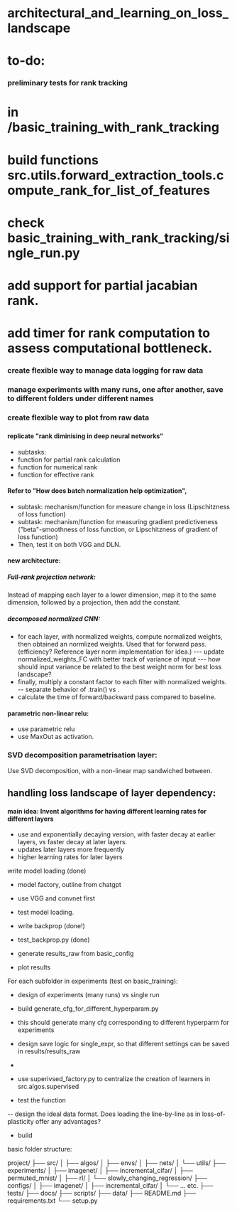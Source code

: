 # architectural_and_learning_on_loss_landscape

# to-do:
### preliminary tests for rank tracking
# in /basic_training_with_rank_tracking
# build functions src.utils.forward_extraction_tools.compute_rank_for_list_of_features
# check basic_training_with_rank_tracking/single_run.py
# add support for partial jacabian rank.
# add timer for rank computation to assess computational bottleneck.



### create flexible way to manage data logging for raw data
### manage experiments with many runs, one after another, save to different folders under different names
### create flexible way to plot from raw data
### 



#### replicate "rank diminising in deep neural networks"
- subtasks:
- function for partial rank calculation
- function for numerical rank
- function for effective rank


#### Refer to "How does batch normalization help optimization", 
- subtask: mechanism/function for measure change in loss (Lipschitzness of loss function)
- subtask: mechanism/function for measuring gradient predictiveness ("beta"-smoothness of loss function, or Lipschitzness of gradient of loss function)
- Then, test it on both VGG and DLN.

#### new architecture:
##### Full-rank projection network:
Instead of mapping each layer to a lower dimension, map it to the same dimension, followed by a projection, then add the constant.
##### decomposed normalized CNN:
- for each layer, with normalized weights, compute normalized weights, then obtained an normlized weights. Used that for forward pass. 
(efficiency? Reference layer norm implementation for idea.)
--- update normalized_weights_FC with better track of variance of input
--- how should input variance be related to the best weight norm for best loss landscape? 
- finally, multiply a constant factor to each filter with normalized weights.
-- separate behavior of .train() vs .
- calculate the time of forward/backward pass compared to baseline.
#### parametric non-linear relu:
- use parametric relu
- use MaxOut as activation.

### SVD decomposition parametrisation layer:
Use SVD decomposition, with a non-linear map sandwiched between.



## handling loss landscape of layer dependency:
#### main idea: Invent algorithms for having different learning rates for different layers 
- use and exponentially decaying version, with faster decay at earlier layers, vs faster decay at later layers.
- updates later layers more frequently
- higher learning rates for later layers





write model loading (done)
- model factory, outline from chatgpt
- use VGG and convnet first
- test model loading.

- write backprop (done!)
- test_backprop.py (done)
- generate results_raw from basic_config
- plot results


For each subfolder in experiments (test on basic_training):
- design of experiments (many runs) vs single run
- build generate_cfg_for_different_hyperparam.py
- this should generate many cfg corresponding to different hyperparm for experiments
- design save logic for single_expr, so that different settings can be saved in results/results_raw 
- 


- use superivsed_factory.py to centralize the creation of learners in src.algos.supervised
- test the function

-- design the ideal data format. Does loading the line-by-line as in loss-of-plasticity offer any advantages? 




- build 


basic folder structure:

project/
├── src/
│   ├── algos/
│   ├── envs/
│   ├── nets/
│   └── utils/
├── experiments/
│   ├── imagenet/
│   ├── incremental_cifar/
│   ├── permuted_mnist/
│   ├── rl/
│   └── slowly_changing_regression/
├── configs/
│   ├── imagenet/
│   ├── incremental_cifar/
│   └── ... etc.
├── tests/
├── docs/
├── scripts/
├── data/
├── README.md
├── requirements.txt
└── setup.py